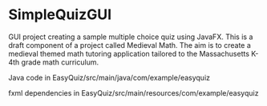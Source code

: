 # SimpleQuizGUI
GUI project creating a sample multiple choice quiz using JavaFX. This is a draft component of a project called Medieval Math. The aim is to create a medieval themed math tutoring application tailored to the Massachusetts K-4th grade math curriculum.

Java code in EasyQuiz/src/main/java/com/example/easyquiz

fxml dependencies in EasyQuiz/src/main/resources/com/example/easyquiz
